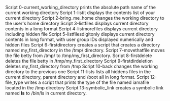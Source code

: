 Script 0-current_working_directory prints the absolute path name of the current working directory
Script 1-listit displays the contents list of your current directory
Script 2-bring_me_home changes the working directory to the user's home directory
Script 3-listfiles displays current directory contents in a long format
Script 4-listmorefiles displays current directory including hidden file
Script 5-listfilesdigitonly displays current directory contents in long format, with user group IDs displayed numerically and hidden files
Script 6-firstdirectory creates a script that creates a directory named my_first_directory in the /tmp/ directory.
Script 7-movethatfile moves the file betty from /tmp/ to /tmp/my_first_directory.
Script 8-firstdelete deletes the file betty in /tmp/my_first_directory
Script 9-firstdirdeletion deletes my_first_directory from /tmp
Script 10-back changes the working directory to the previous one
Script 11-lists lists all hiddens files in the current directory, parent directory and /boot all in long format.
Script 12-file_type writes a script that prints the type of the file named iamafile located in the /tmp directory
Script 13-symbolic_link creates a symbolic link named __ls__ to /bin/ls in current directory.
